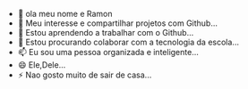 - 👋 ola meu nome e Ramon
- 👀 Meu interesse e compartilhar projetos com Github...
- 🌱 Estou aprendendo a trabalhar com o Github...
- 💞️ Estou procurando colaborar com a tecnologia da escola...
- 📫 Eu sou uma pessoa organizada e inteligente...
- 😄 Ele,Dele...
- ⚡ Nao gosto muito de sair de casa...

<!---
ramon446/ramon446 is a ✨ special ✨ repository because its `README.md` (this file) appears on your GitHub profile.
You can click the Preview link to take a look at your changes.
--->
